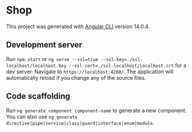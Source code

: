 # Shop

This project was generated with [Angular CLI](https://github.com/angular/angular-cli) version 14.0.4.

## Development server

Run `npm start` or `ng serve --ssl=true --ssl-key=./ssl-localhost/localhost.key --ssl-cert=./ssl-localhost/localhost.crt` for a dev server. Navigate to `https://localhost:4200/`. The application will automatically reload if you
change any of the source files.

## Code scaffolding

Run `ng generate component component-name` to generate a new component. You can also
use `ng generate directive|pipe|service|class|guard|interface|enum|module`.

